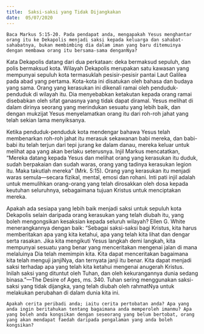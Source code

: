 ```yaml
---
title:  Saksi-saksi yang Tidak Dijangkakan
date:  05/07/2020
---
```


`Baca Markus 5:15-20. Pada pendapat anda, mengapakah Yesus menghantar orang itu ke Dekapolis menjadi saksi kepada keluarga dan sahabat-sahabatnya, bukan membimbing dia dalam iman yang baru ditemuinya dengan membawa orang itu bersama-sama denganNya?`

Kata Dekapolis datang dari dua perkataan: deka bermaksud sepuluh, dan polis bermaksud kota. Wilayah Dekapolis merupakan satu kawasan yang mempunyai sepuluh kota termasuklah pesisir-pesisir pantai Laut Galilea pada abad yang pertama. Kota-kota ini disatukan oleh bahasa dan budaya yang sama. Orang yang kerasukan ini dikenali ramai oleh penduduk-penduduk di wilayah itu. Dia menyebabkan ketakutan kepada orang ramai disebabkan oleh sifat ganasnya yang tidak dapat diramal. Yesus melihat di dalam dirinya seorang yang merindukan sesuatu yang lebih baik, dan dengan mukzijat Yesus menyelamatkan orang itu dari roh-roh jahat yang telah sekian lama menyiksanya.

Ketika penduduk-penduduk kota mendengar bahawa Yesus telah membenarkan roh-roh jahat itu merasuk sekawanan babi mereka, dan babi-babi itu telah terjun dari tepi jurang ke dalam danau, mereka keluar untuk melihat apa yang akan berlaku seterusnya. Injil Markus mencatatkan, “Mereka datang kepada Yesus dan melihat orang yang kerasukan itu duduk, sudah berpakaian dan sudah waras, orang yang tadinya kerasukan legion itu. Maka takutlah mereka” (Mrk. 5:15). Orang yang kerasukan itu menjadi waras semula—secara fizikal, mental, emosi dan rohani. Inti pati injil adalah untuk memulihkan orang-orang yang telah dirosakkan oleh dosa kepada keutuhan seluruhnya, sebagaimana tujuan Kristus untuk menciptakan mereka.

Apakah ada sesiapa yang lebih baik menjadi saksi untuk sepuluh kota Dekapolis selain daripada orang kerasukan yang telah diubah itu, yang boleh mengongsikan kesaksian kepada seluruh wilayah? Ellen G. White menerangkannya dengan baik: “Sebagai saksi-saksi bagi Kristus, kita harus memberitakan apa yang kita ketahui, apa yang telah kita lihat dan dengar serta rasakan. Jika kita mengikuti Yesus langkah demi langkah, kita mempunyai sesuatu yang benar yang menceritakan mengenai jalan di mana melaluinya Dia telah memimpin kita. Kita dapat menceritakan bagaimana kita telah menguji janjiNya, dan ternyata janji itu benar. Kita dapat menjadi saksi terhadap apa yang telah kita ketahui mengenai anugerah Kristus. Inilah saksi yang dituntut oleh Tuhan, dan oleh kekurangannya dunia sedang binasa.”—The Desire of Ages, ms. 340. Tuhan sering menggunakan saksi-saksi yang tidak dijangka, yang telah diubah oleh rahmatNya untuk melakukan perubahan di dalam dunia kita ini.

`Apakah cerita peribadi anda; iaitu cerita pertobatan anda? Apa yang anda ingin beritahukan tentang bagaimana anda memperoleh imanmu? Apa yang boleh anda kongsikan dengan seseorang yang belum bertobat, orang yang akan mendapat faedah daripada pengalaman yang anda boleh kongsikan?`
